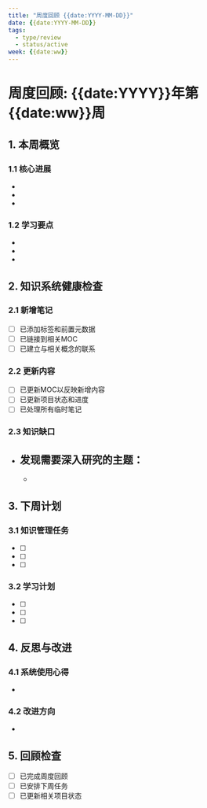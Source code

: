 ```yaml
---
title: "周度回顾 {{date:YYYY-MM-DD}}"
date: {{date:YYYY-MM-DD}}
tags: 
  - type/review
  - status/active
week: {{date:ww}}
---
```


# 周度回顾: {{date:YYYY}}年第{{date:ww}}周

## 1. 本周概览

### 1.1 核心进展
- 
- 
- 

### 1.2 学习要点
- 
- 
- 

## 2. 知识系统健康检查

### 2.1 新增笔记
- [ ] 已添加标签和前置元数据
- [ ] 已链接到相关MOC
- [ ] 已建立与相关概念的联系

### 2.2 更新内容
- [ ] 已更新MOC以反映新增内容
- [ ] 已更新项目状态和进度
- [ ] 已处理所有临时笔记

### 2.3 知识缺口
- 发现需要深入研究的主题：
  - 
  - 

## 3. 下周计划

### 3.1 知识管理任务
- [ ] 
- [ ] 
- [ ] 

### 3.2 学习计划
- [ ] 
- [ ] 
- [ ] 

## 4. 反思与改进

### 4.1 系统使用心得
- 

### 4.2 改进方向
- 

## 5. 回顾检查

- [ ] 已完成周度回顾
- [ ] 已安排下周任务
- [ ] 已更新相关项目状态 
